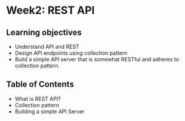 # Week2: REST API

## Learning objectives

* Understand API and REST
* Design API endpoints using collection pattern
* Build a simple API server that is somewhat RESTful and adheres to collection pattern.

## Table of Contents

* What is REST API?
* Collection pattern
* Building a simple API Server

